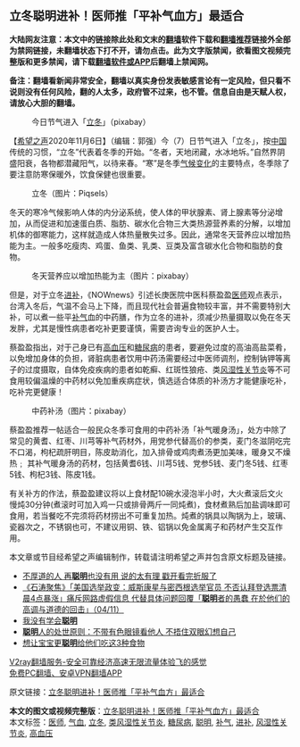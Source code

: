  <h2>立冬聪明进补！医师推「平补气血方」最适合</h2> <p class="notice"><b>大陆网友注意：本文中的链接除此处和文末的<a href="https://github.com/bannedbook/fanqiang" >翻墙</a>软件下载和<a href="https://github.com/killgcd/justmysocks/blob/master/README.md">翻墙推荐</a>链接外全部为禁网链接，未翻墙状态下打不开，请勿点击。此为文字版禁闻，欲看图文视频完整版和更多禁闻，请下载<a href="https://github.com/bannedbook/fanqiang">翻墙软件或APP</a>后翻墙上禁闻网。</p><p>备注：翻墙看新闻非常安全，翻墙以真实身份发表敏感言论有一定风险，但只看不说则没有任何风险，翻的人太多，政府管不过来，也不管。信息自由是天赋人权，请放心大胆的翻墙。</b></p>  <div class="entry"> <figure><figcaption>今日节气进入「<a href="https://www.bannedbook.org/bnews/tag/%E7%AB%8B%E5%86%AC/" class="st_tag internal_tag" rel="tag" title="标签 立冬 下的日志">立冬</a>」（pixabay）</figcaption></figure> <p>【<span class='wp_keywordlink_affiliate'><a href="https://www.soundofhope.org" title="希望之声" target="_blank">希望之声</a></span>2020年11月6日】（编辑：郭强）今（7）日节气进入「立冬」，按<span class='wp_keywordlink_affiliate'><a href="https://www.bannedbook.org/" title="中国" target="_blank">中国</a></span>传统的习惯，“立冬”代表着冬季的开始。“冬者，天地闭藏，水冰地坼。”自然界阴盛阳衰，各物都潜藏阳气，以待来春。“寒”是冬季<span class='wp_keywordlink'><a href="https://www.bannedbook.org/bnews/ssgc/20180904/993719.html" title="《魔鬼在统治着我们的世界(23)：环保主义(上)》" target="_blank">气候变化</a></span>的主要特点，冬季除了要注意防寒保暖外，饮食保健也很重要。</p> <figure><figcaption>立冬（图片：Piqsels）</figcaption></figure> <p>冬天的寒冷气候影响人体的内分泌系统，使人体的甲状腺素、肾上腺素等分泌增加，从而促进和加速蛋白质、脂肪、碳水化合物三大类热源营养素的分解，以增加机体的御寒能力，这样就造成人体热量散失过多。因此，通常冬天营养应以增加热能为主。一般多吃瘦肉、鸡蛋、鱼类、乳类、豆类及富含碳水化合物和脂肪的食物。</p>  <figure><figcaption>冬天营养应以增加热能为主（图片：pixabay）</figcaption></figure> <p>但是，对于立冬<a href="https://www.bannedbook.org/bnews/tag/%E8%BF%9B%E8%A1%A5/" class="st_tag internal_tag" rel="tag" title="标签 进补 下的日志">进补</a>，《NOWnews》引述长庚医院中医科蔡盈盈<a href="https://www.bannedbook.org/bnews/tag/%E5%8C%BB%E5%B8%88/" class="st_tag internal_tag" rel="tag" title="标签 医师 下的日志">医师</a>观点表示，台湾入冬后，气温不会马上下降，而且现代社会普遍食物较丰富，并不需要特别大补，可以煮一些平<a href="https://www.bannedbook.org/bnews/tag/%e8%a1%a5%e6%b0%94/" class="st_tag internal_tag" rel="tag" title="标签 补气 下的日志">补气</a>血的中药膳，作为立冬的进补，须减少热量摄取以免在冬天发胖，尤其是慢性病患者吃补更要谨慎，需要咨询专业的医护人士。</p> <p>蔡盈盈指出，对于己身已有<a href="https://www.bannedbook.org/bnews/tag/%e9%ab%98%e8%a1%80%e5%8e%8b/" class="st_tag internal_tag" rel="tag" title="标签 高血压 下的日志">高血压</a>和<a href="https://www.bannedbook.org/bnews/tag/%e7%b3%96%e5%b0%bf%e7%97%85/" class="st_tag internal_tag" rel="tag" title="标签 糖尿病 下的日志">糖尿病</a>的患者，要避免过度的高油高盐菜肴，以免增加身体的负担，肾脏病患者饮用中药汤需要经过中医师调剂，控制钠钾等离子的过度摄取，自体免疫疾病的患者如乾癣、红斑性狼疮、类<a href="https://www.bannedbook.org/bnews/tag/%e9%a3%8e%e6%b9%bf%e6%80%a7%e5%85%b3%e8%8a%82%e7%82%8e/" class="st_tag internal_tag" rel="tag" title="标签 风湿性关节炎 下的日志">风湿性关节炎</a>等不可食用较偏温燥的中药材以免加重疾病症状，慎选适合体质的补汤方才能健康吃补，吃补完更健康！</p>  <figure><figcaption>中药补汤（图片：pixabay）</figcaption></figure> <p>蔡盈盈推荐一帖适合一般民众冬季可食用的中药补汤「补气暖身汤」，处方中除了常见的黄耆、红枣、川芎等补气药材外，用党参代替高价的参类，麦门冬滋阴吃完不口渴，枸杞疏肝明目，陈皮助消化，加入排骨或鸡肉煮汤更加美味，暖身又不燥热﹔ 其补气暖身汤的药材，包括黄耆6钱、川芎5钱、党参5钱、麦门冬5钱、红枣5钱、枸杞3钱、陈皮1钱。</p> <p>有关补方的作法，蔡盈盈建议将以上食材配10碗水浸泡半小时，大火煮滚后文火慢炖30分钟(煮滚时可加入鸡一只或排骨两斤一同炖煮)，食材煮熟后加盐调味即可食用，若当餐吃不完须将药材捞出不可重复加热。炖煮的锅具以陶锅为上，玻璃、瓷器次之，不锈钢也可，不建议用铜、铁、铝锅以免金属离子和药材产生交互作用。</p>  <p>本文章或节目经希望之声编辑制作，转载请注明希望之声并包含原文标题及链接。</p> <ul class='op-related-articles' title='相关阅读'> <li><a href='https://www.bannedbook.org/bnews/funmedia/20201106/1426601.html' target='_blank'>不厚道的人 再<b>聪明</b>也没有用 说的太有理 戳开看完折服了</a></li> <li><a href='https://www.bannedbook.org/bnews/bannedvideo/20201105/1426222.html' target='_blank'>《石涛聚焦》「美国选举政变：威斯康星与密西根选举官员 不否认拜登选票清晨4点暴涨」痛斥网路虚假信息 代替具体问题回覆「<b>聪明</b>者的愚蠢 在於他们的高调与道德的回击」（04/11）</a></li> <li><a href='https://www.bannedbook.org/bnews/ganwu/20201105/1426199.html' target='_blank'>我没有学会<b>聪明</b></a></li> <li><a href='https://www.bannedbook.org/bnews/funmedia/20201105/1426065.html' target='_blank'><b>聪明</b>人的处世原则：不带有色眼镜看他人 不捂住双眼幻想自己</a></li> <li><a href='https://www.bannedbook.org/bnews/health/20201104/1425487.html' target='_blank'>想让宝宝更<b>聪明</b>给他们吃这3种食物</a></li> </ul> <p class="texttj"> <a href="https://www.bannedbook.org/forum23/topic22702.html" target="_blank">V2ray翻墙服务-安全可靠经济高速无限流量体验飞的感觉</a><br/> <a href="https://github.com/bannedbook/fanqiang/wiki/%E7%A6%81%E9%97%BB%E7%BD%91%E5%AE%89%E5%8D%93%E7%BF%BB%E5%A2%99%E6%96%B0%E9%97%BBAPP" target="_blank">免费PC翻墙、安卓VPN翻墙APP</a></p><p>原文链接：<a class="src_link"  href="https://www.soundofhope.org/post/439996" target="_blank">立冬聪明进补！医师推「平补气血方」最适合</a></p> <a name='sharetosocial'></a>       <div><b>本文的图文或视频完整版</b>：<a href='https://www.bannedbook.org/bnews/comments/20201107/1427350.html'>立冬聪明进补！医师推「平补气血方」最适合</a></div>  </div><!--END ENTRY--> <div class="postfooter"> <div>本文标签：<a href="https://www.bannedbook.org/bnews/tag/%E5%8C%BB%E5%B8%88/" rel="tag">医师</a>, <a href="https://www.bannedbook.org/bnews/tag/%e6%b0%94%e8%a1%80/" rel="tag">气血</a>, <a href="https://www.bannedbook.org/bnews/tag/%E7%AB%8B%E5%86%AC/" rel="tag">立冬</a>, <a href="https://www.bannedbook.org/bnews/tag/%e7%b1%bb%e9%a3%8e%e6%b9%bf%e6%80%a7%e5%85%b3%e8%8a%82%e7%82%8e/" rel="tag">类风湿性关节炎</a>, <a href="https://www.bannedbook.org/bnews/tag/%e7%b3%96%e5%b0%bf%e7%97%85/" rel="tag">糖尿病</a>, <a href="https://www.bannedbook.org/bnews/tag/%E8%81%AA%E6%98%8E/" rel="tag">聪明</a>, <a href="https://www.bannedbook.org/bnews/tag/%e8%a1%a5%e6%b0%94/" rel="tag">补气</a>, <a href="https://www.bannedbook.org/bnews/tag/%E8%BF%9B%E8%A1%A5/" rel="tag">进补</a>, <a href="https://www.bannedbook.org/bnews/tag/%e9%a3%8e%e6%b9%bf%e6%80%a7%e5%85%b3%e8%8a%82%e7%82%8e/" rel="tag">风湿性关节炎</a>, <a href="https://www.bannedbook.org/bnews/tag/%e9%ab%98%e8%a1%80%e5%8e%8b/" rel="tag">高血压</a></div>  </div><!--END POSTFOOTER--> 